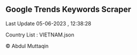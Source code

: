 

## Google Trends Keywords Scraper 
 
Last Update 05-06-2023 , 12:38:28

Country List :
VIETNAM.json



© Abdul Muttaqin 
